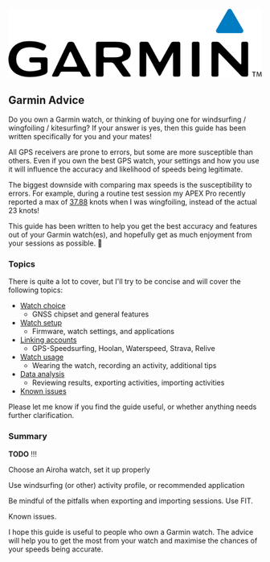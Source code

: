 ![GP3S Logo](img/Garmin_logo_2006.png)



## Garmin Advice

Do you own a Garmin watch, or thinking of buying one for windsurfing / wingfoiling / kitesurfing? If your answer is yes, then this guide has been written specifically for you and your mates!

All GPS receivers are prone to errors, but some are more susceptible than others. Even if you own the best GPS watch, your settings and how you use it will influence the accuracy and likelihood of speeds being legitimate.

The biggest downside with comparing max speeds is the susceptibility to errors. For example, during a routine test session my APEX Pro recently reported a max of [37.88](https://www.facebook.com/michael.george.545/posts/10220672656646659) knots when I was wingfoiling, instead of the actual 23 knots!

This guide has been written to help you get the best accuracy and features out of your Garmin watch(es), and hopefully get as much enjoyment from your sessions as possible. 🤙



### Topics

There is quite a lot to cover, but I'll try to be concise and will cover the following topics:

- [Watch choice](choice/README.md)
  - GNSS chipset and general features
- [Watch setup](setup/README.md)
  - Firmware, watch settings, and applications
- [Linking accounts](accounts/README.md)
  - GPS-Speedsurfing, Hoolan, Waterspeed, Strava, Relive
- [Watch usage](usage/README.md)
  - Wearing the watch, recording an activity, additional tips
- [Data analysis](analysis/README.md)
  - Reviewing results, exporting activities, importing activities
- [Known issues](issues/README.md)

Please let me know if you find the guide useful, or whether anything needs further clarification.



### Summary

**TODO** !!!

Choose an Airoha watch, set it up properly

Use  windsurfing (or other) activity profile, or recommended application

Be mindful of the pitfalls when exporting and importing sessions. Use FIT.

Known issues.



I hope this guide is useful to people who own a Garmin watch. The advice will help you to get the most from your watch and maximise the chances of your speeds being accurate.
